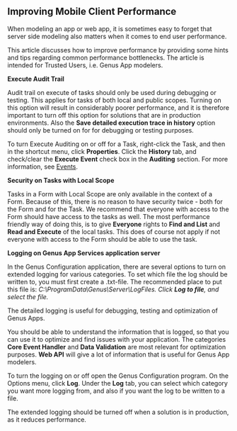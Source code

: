 ## Improving Mobile Client Performance

When modeling an app or web app, it is sometimes easy to forget that server side modeling also matters when it comes to end user performance.

This article discusses how to improve performance by providing some hints and tips regarding common performance bottlenecks. The article is intended for Trusted Users, i.e. Genus App modelers.  

**Execute Audit Trail**

Audit trail on execute of tasks should only be used during debugging or testing. This applies for tasks of both local and public scopes. Turning on this option will result in considerably poorer performance, and it is therefore important to turn off this option for solutions that are in production environments. Also the **Save detailed execution trace in history** option should only be turned on for for debugging or testing purposes.

To turn Execute Auditing on or off for a Task, right-click the Task, and then in the shortcut menu, click **Properties**. Click the **History** tab, and check/clear the **Execute Event** check box in the **Auditing** section. For more information, see [Events](../defining-the-application-model/object-class/modify-an-object--or-identifier-domain/events.md).

**Security on Tasks with Local Scope**  

Tasks in a Form with Local Scope are only available in the context of a Form. Because of this, there is no reason to have security twice - both for the Form and for the Task. We recommend that everyone with access to the Form should have access to the tasks as well. The most performance friendly way of doing this, is to give **Everyone** rights to **Find and List** and **Read and Execute** of the local tasks. This does of course not apply if not everyone with access to the Form should be able to use the task.  

**Logging on Genus App Services application server**

In the Genus Configuration application, there are several options to turn on extended logging for various categories. To set which file the log should be written to, you must first create a .txt-file. The recommended place to put this file is: <span style="FONT-STYLE: italic">C:\ProgramData\Genus\Server\LogFiles\. Click **Log to file**, and select the file.

The detailed logging is useful for debugging, testing and optimization of Genus Apps.

You should be able to understand the information that is logged, so that you can use it to optimize and find issues with your application. The categories **Core Event Handler** and **Data Validation** are most relevant for optimization purposes. **Web API** will give a lot of information that is useful for Genus App modelers.

To turn the logging on or off open the Genus Configuration program. On the Options menu, click **Log**. Under the **Log** tab, you can select which category you want more logging from, and also if you want the log to be written to a file.

The extended logging should be turned off when a solution is in production, as it reduces performance.